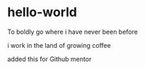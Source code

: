 # hello-world
To boldly go where i have never been before

i work in the land of growing coffee

added this for Github mentor
